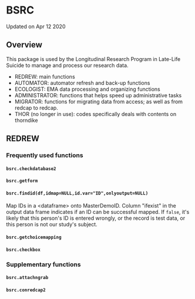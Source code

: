 # BSRC
Updated on Apr 12 2020

## Overview
This package is used by the Longitudinal Research Program in Late-Life Suicide to manage and process our research data. 

* REDREW: main functions 
* AUTOMATOR: automator refresh and back-up functions  
* ECOLOGIST: EMA data processing and organizing functions  
* ADMINISTRATOR: functions that helps speed up administrative tasks  
* MIGRATOR: functions for migrating data from access; as well as from redcap to redcap.  
* THOR (no longer in use): codes specifically deals with contents on thorndike

## REDREW
### Frequently used functions 
#### `bsrc.checkdatabase2`

#### `bsrc.getform`

#### `bsrc.findid(df,idmap=NULL,id.var="ID",onlyoutput=NULL)`  
Map IDs in a \<dataframe> onto MasterDemoID. Column "ifexist" in the output data frame indicates if an ID can be successful mapped. If `false`, it's likely that this person's ID is entered wrongly, or the record is test data, or this person is not our study's subject.   

#### `bsrc.getchoicemapping`

#### `bsrc.checkbox`


### Supplementary functions 
#### `bsrc.attachngrab`  

#### `bsrc.conredcap2`

